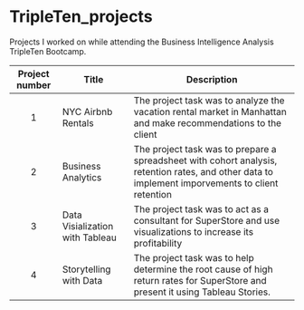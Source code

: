 # TripleTen_projects
Projects I worked on while attending the Business Intelligence Analysis TripleTen Bootcamp.


| Project number | Title | Description |
| :-----------: | ----------- |----------- |
| 1 | NYC Airbnb Rentals | The project task was to analyze the vacation rental market in Manhattan and make recommendations to the client |
| 2 | Business Analytics | The project task was to prepare a spreadsheet with cohort analysis, retention rates, and other data to implement imporvements to client retention |
| 3 | Data Visialization with Tableau | The project task was to act as a consultant for SuperStore and use visualizations to increase its profitability |
| 4 | Storytelling with Data | The project task was to help determine the root cause of high return rates for SuperStore and present it using Tableau Stories. |
